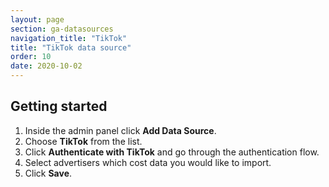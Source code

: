 ```yaml
---
layout: page
section: ga-datasources
navigation_title: "TikTok"
title: "TikTok data source"
order: 10
date: 2020-10-02
---
```


## Getting started

1. Inside the admin panel click **Add Data Source**.
2. Choose **TikTok** from the list.
3. Click **Authenticate with TikTok** and go through the authentication flow.
4. Select advertisers which cost data you would like to import.
5. Click **Save**.
